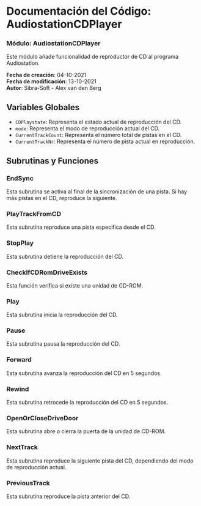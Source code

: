 # Documentación del Código: AudiostationCDPlayer

### Módulo: AudiostationCDPlayer
Este módulo añade funcionalidad de reproductor de CD al programa Audiostation.

**Fecha de creación**: 04-10-2021  
**Fecha de modificación**: 13-10-2021  
**Autor**: Sibra-Soft - Alex van den Berg

## Variables Globales
- `CDPlaystate`: Representa el estado actual de reproducción del CD.
- `mode`: Representa el modo de reproducción actual del CD.
- `CurrentTrackCount`: Representa el número total de pistas en el CD.
- `CurrentTrackNr`: Representa el número de pista actual en reproducción.

## Subrutinas y Funciones
### EndSync
Esta subrutina se activa al final de la sincronización de una pista. Si hay más pistas en el CD, reproduce la siguiente.

### PlayTrackFromCD
Esta subrutina reproduce una pista específica desde el CD.

### StopPlay
Esta subrutina detiene la reproducción del CD.

### CheckIfCDRomDriveExists
Esta función verifica si existe una unidad de CD-ROM.

### Play
Esta subrutina inicia la reproducción del CD.

### Pause
Esta subrutina pausa la reproducción del CD.

### Forward
Esta subrutina avanza la reproducción del CD en 5 segundos.

### Rewind
Esta subrutina retrocede la reproducción del CD en 5 segundos.

### OpenOrCloseDriveDoor
Esta subrutina abre o cierra la puerta de la unidad de CD-ROM.

### NextTrack
Esta subrutina reproduce la siguiente pista del CD, dependiendo del modo de reproducción actual.

### PreviousTrack
Esta subrutina reproduce la pista anterior del CD.